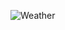![Weather](https://user-images.githubusercontent.com/87481377/147367699-f177a0de-d292-4585-a8bf-9371f46dfc9c.png)

